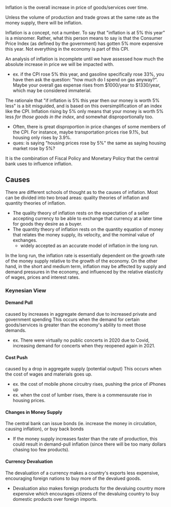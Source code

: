 
Inflation is the overall increase in price of goods/services over time.

Unless the volume of production and trade grows at the same rate as the money supply, there will be inflation.

Inflation is a concept, not a number. To say that "inflation is at 5% this year" is a misnomer. Rather, what this person means to say is that the Consumer Price Index (as defined by the government) has gotten 5% more expensive this year. Not everything in the economy is part of this CPI.

An analysis of inflation is incomplete until we have assessed how much the absolute increase in price we will be impacted with. 
- ex. if the CPI rose 5% this year, and gasoline specifically rose 33%, you have then ask the question: "how much do I spend on gas anyway?". Maybe your overall gas expense rises from $1000/year to $1330/year, which may be considered immaterial.

The rationale that "if inflation is 5% this year then our money is worth 5% less" is a bit misguided, and is based on this oversimplification of an index like the CPI. Inflation rising by 5% only means that your money is worth 5% less *for those goods in the index*, and somewhat disproportionally too.
- Often, there is great disproportion in price changes of some members of the CPI. For instance, maybe transportation prices rise 9.1%, but housing only rises by 3.9%.
- ques: is saying "housing prices rose by 5%" the same as saying housing market rose by 5%?

It is the combination of Fiscal Policy and Monetary Policy that the central bank uses to influence inflation.

## Causes
There are different schools of thought as to the causes of inflation. Most can be divided into two broad areas: quality theories of inflation and quantity theories of inflation.
- The quality theory of inflation rests on the expectation of a seller accepting currency to be able to exchange that currency at a later time for goods they desire as a buyer. 
- The quantity theory of inflation rests on the quantity equation of money that relates the money supply, its velocity, and the nominal value of exchanges.
    - widely accepted as an accurate model of inflation in the long run.

In the long run, the inflation rate is essentially dependent on the growth rate of the money supply relative to the growth of the economy. On the other hand, in the short and medium term, inflation may be affected by supply and demand pressures in the economy, and influenced by the relative elasticity of wages, prices and interest rates.

### Keynesian View
#### Demand Pull
caused by increases in aggregate demand due to increased private and government spending
This occurs when the demand for certain goods/services is greater than the economy's ability to meet those demands.
- ex. There were virtually no public concerts in 2020 due to Covid, increasing demand for concerts when they reopened again in 2021.

#### Cost Push
caused by a drop in aggregate supply (potential output)
This occurs when the cost of wages and materials goes up.
- ex. the cost of mobile phone circuitry rises, pushing the price of iPhones up
- ex. when the cost of lumber rises, there is a commensurate rise in housing prices.

#### Changes in Money Supply
The central bank can issue bonds (ie. increase the money in circulation, causing inflation), or buy back bonds
- If the money supply increases faster than the rate of production, this could result in demand-pull inflation (since there will be too many dollars chasing too few products).

#### Currency Devaluation
The devaluation of a currency makes a country's exports less expensive, encouraging foreign nations to buy more of the devalued goods.
- Devaluation also makes foreign products for the devaluing country more expensive which encourages citizens of the devaluing country to buy domestic products over foreign imports.
